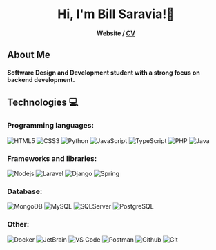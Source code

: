 <h1 align="center">Hi, I'm Bill Saravia!👋</h1> 


<p align="center"> <b><a>Website</a> / <a href="https://drive.google.com/file/d/1R9Zf7LVIFDaAKWPhUvVcK4B57pV1TuaE/view?usp=sharing">CV</a></b></p>

<!-- <p align="center"> <b><a href="https://carterror.github.io/portfolio/">Website</a> / <a href="https://drive.google.com/file/d/1R9Zf7LVIFDaAKWPhUvVcK4B57pV1TuaE/view?usp=sharing">CV</a></b></p> -->


## About Me
#### Software Design and Development student with a strong focus on backend development.


## Technologies  💻

### Programming languages:
![HTML5](https://img.shields.io/badge/-html5-%23E34F26?style=for-the-badge&logo=html5&labelColor=282c34)
![CSS3](https://img.shields.io/badge/-css3-%231572B6?style=for-the-badge&logo=css3&labelColor=282c34)
![Python](https://img.shields.io/badge/-python-3670A0?style=for-the-badge&logo=python&labelColor=282c34)
![JavaScript](https://img.shields.io/badge/-JavaScript-F7DF1E?style=for-the-badge&logo=javascript&labelColor=282c34)
![TypeScript](https://img.shields.io/badge/-typescript-%23007ACC?style=for-the-badge&logo=typescript&labelColor=282c34)
![PHP](https://img.shields.io/badge/-PHP-777BB4?style=for-the-badge&logo=php&labelColor=282c34)
![Java](https://img.shields.io/badge/-Java-%23ED8B00?style=for-the-badge&logo=openjdk&labelColor=282c34)

### Frameworks and libraries:
![Nodejs](https://img.shields.io/badge/-Nodejs-339933?style=for-the-badge&logo=Node.js&labelColor=282c34)
![Laravel](https://img.shields.io/badge/-Laravel-FF2D20?style=for-the-badge&logo=laravel&labelColor=282c34)
![Django](https://img.shields.io/badge/-Django-092E20?style=for-the-badge&logo=django&labelColor=282c34)
![Spring](https://img.shields.io/badge/-Django-236DB33F?style=for-the-badge&logo=spring&labelColor=282c34)

### Database:
![MongoDB](https://img.shields.io/badge/-MongoDB-339933?style=for-the-badge&logo=mongodb&labelColor=282c34)
![MySQL](https://img.shields.io/badge/mysql-4169E1?style=for-the-badge&logo=mysql&labelColor=282c34)
![SQLServer](https://img.shields.io/badge/-SQLServer-red?style=for-the-badge&logo=Microsoft%20SQL%20Server&labelColor=282c34)
![PostgreSQL](https://img.shields.io/badge/-PostgreSQL-4169E1?style=for-the-badge&logo=postgresql&labelColor=282c34)

### Other:

![Docker](https://img.shields.io/badge/-Docker-2496ED?style=for-the-badge&logo=docker&labelColor=282c34)
![JetBrain](http://img.shields.io/badge/-JetBrain-000000?style=for-the-badge&logo=jetbrains&labelColor=282c34)
![VS Code](http://img.shields.io/badge/-VS_Code-007ACC?style=for-the-badge&logo=visual-studio-code&labelColor=282c34)
![Postman](https://img.shields.io/badge/-Postman-FF6C37?style=for-the-badge&logo=postman&labelColor=282c34)
![Github](https://img.shields.io/badge/-Github-181717?style=for-the-badge&logo=github&labelColor=282c34)
![Git](https://img.shields.io/badge/-Git-ce4a17?style=for-the-badge&logo=git&labelColor=282c34)

<!-- <h1 align="center">GitHub Stats</h1>

<div align="center">
  <img src="https://github-readme-stats.vercel.app/api/top-langs/?username=BillSaravia&theme=vue-dark&show_icons=true&hide_border=false&layout=compact" />
</div>
 -->

